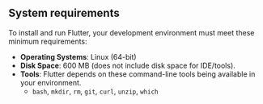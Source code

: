 ## System requirements

To install and run Flutter, your development environment must meet these minimum requirements:

* **Operating Systems**: Linux (64-bit)
* **Disk Space**: 600 MB (does not include disk space for IDE/tools).
* **Tools**: Flutter depends on these command-line tools being available in your environment.
  * `bash`, `mkdir`, `rm`, `git`, `curl`, `unzip`, `which`
